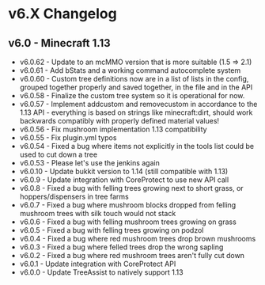 # v6.X Changelog

## v6.0 - Minecraft 1.13
- v6.0.62 - Update to an mcMMO version that is more suitable (1.5 => 2.1)
- v6.0.61 - Add bStats and a working command autocomplete system
- v6.0.60 - Custom tree definitions now are in a list of lists in the config, grouped together properly and saved together, in the file and in the API
- v6.0.58 - Finalize the custom tree system so it is operational for now.
- v6.0.57 - Implement addcustom and removecustom in accordance to the 1.13 API - everything is based on strings like minecraft:dirt, should work backwards compatibly with properly defined material values!
- v6.0.56 - Fix mushroom implementation 1.13 compatibility
- v6.0.55 - Fix plugin.yml typos
- v6.0.54 - Fixed a bug where items not explicitly in the tools list could be used to cut down a tree
- v6.0.53 - Please let's use the jenkins again
- v6.0.10 - Update bukkit version to 1.14 (still compatible with 1.13)
- v6.0.9 - Update integration with CoreProtect to use new API call
- v6.0.8 - Fixed a bug with felling trees growing next to short grass, or hoppers/dispensers in tree farms
- v6.0.7 - Fixed a bug where mushroom blocks dropped from felling mushroom trees with silk touch would not stack
- v6.0.6 - Fixed a bug with felling mushroom trees growing on grass
- v6.0.5 - Fixed a bug with felling trees growing on podzol
- v6.0.4 - Fixed a bug where red mushroom trees drop brown mushrooms
- v6.0.3 - Fixed a bug where felled trees drop the wrong sapling
- v6.0.2 - Fixed a bug where red mushroom trees aren't fully cut down
- v6.0.1 - Update integration with CoreProtect API
- v6.0.0 - Update TreeAssist to natively support 1.13
